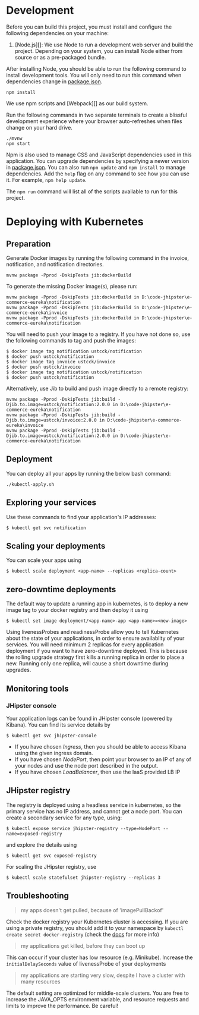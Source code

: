 # Development

Before you can build this project, you must install and configure the following dependencies on your machine:

1. [Node.js][]: We use Node to run a development web server and build the project.
   Depending on your system, you can install Node either from source or as a pre-packaged bundle.

After installing Node, you should be able to run the following command to install development tools.
You will only need to run this command when dependencies change in [package.json](package.json).

    npm install

We use npm scripts and [Webpack][] as our build system.

Run the following commands in two separate terminals to create a blissful development experience where your browser
auto-refreshes when files change on your hard drive.

    ./mvnw
    npm start

Npm is also used to manage CSS and JavaScript dependencies used in this application. You can upgrade dependencies by
specifying a newer version in [package.json](package.json). You can also run `npm update` and `npm install` to manage dependencies.
Add the `help` flag on any command to see how you can use it. For example, `npm help update`.

The `npm run` command will list all of the scripts available to run for this project.

# Deploying with Kubernetes

## Preparation
Generate Docker images by running the following command
in the invoice, notification, and notification directories.
```
mvnw package -Pprod -DskipTests jib:dockerBuild
```

To generate the missing Docker image(s), please run:
```
mvnw package -Pprod -DskipTests jib:dockerBuild in D:\code-jhipster\e-commerce-eureka\notification
mvnw package -Pprod -DskipTests jib:dockerBuild in D:\code-jhipster\e-commerce-eureka\invoice
mvnw package -Pprod -DskipTests jib:dockerBuild in D:\code-jhipster\e-commerce-eureka\notification
```

You will need to push your image to a registry. If you have not done so, use the following commands to tag and push the images:

```
$ docker image tag notification ustcck/notification
$ docker push ustcck/notification
$ docker image tag invoice ustcck/invoice
$ docker push ustcck/invoice
$ docker image tag notification ustcck/notification
$ docker push ustcck/notification
```

Alternatively, use Jib to build and push image directly to a remote registry:
```
mvnw package -Pprod -DskipTests jib:build -Djib.to.image=ustcck/notification:2.0.0 in D:\code-jhipster\e-commerce-eureka\notification
mvnw package -Pprod -DskipTests jib:build -Djib.to.image=ustcck/invoice:2.0.0 in D:\code-jhipster\e-commerce-eureka\invoice
mvnw package -Pprod -DskipTests jib:build -Djib.to.image=ustcck/notification:2.0.0 in D:\code-jhipster\e-commerce-eureka\notification
```

## Deployment

You can deploy all your apps by running the below bash command:

```
./kubectl-apply.sh
```


## Exploring your services

Use these commands to find your application's IP addresses:

```
$ kubectl get svc notification
```

## Scaling your deployments

You can scale your apps using

```
$ kubectl scale deployment <app-name> --replicas <replica-count>
```

## zero-downtime deployments

The default way to update a running app in kubernetes, is to deploy a new image tag to your docker registry and then deploy it using

```
$ kubectl set image deployment/<app-name>-app <app-name>=<new-image>
```

Using livenessProbes and readinessProbe allow you to tell Kubernetes about the state of your applications, in order to ensure availablity of your services. You will need minimum 2 replicas for every application deployment if you want to have zero-downtime deployed. This is because the rolling upgrade strategy first kills a running replica in order to place a new. Running only one replica, will cause a short downtime during upgrades.

## Monitoring tools

### JHipster console

Your application logs can be found in JHipster console (powered by Kibana). You can find its service details by

```
$ kubectl get svc jhipster-console
```

- If you have chosen _Ingress_, then you should be able to access Kibana using the given ingress domain.
- If you have chosen _NodePort_, then point your browser to an IP of any of your nodes and use the node port described in the output.
- If you have chosen _LoadBalancer_, then use the IaaS provided LB IP

## JHipster registry

The registry is deployed using a headless service in kubernetes, so the primary service has no IP address, and cannot get a node port. You can create a secondary service for any type, using:

```
$ kubectl expose service jhipster-registry --type=NodePort --name=exposed-registry
```

and explore the details using

```
$ kubectl get svc exposed-registry
```

For scaling the JHipster registry, use

```
$ kubectl scale statefulset jhipster-registry --replicas 3
```

## Troubleshooting

> my apps doesn't get pulled, because of 'imagePullBackof'

Check the docker registry your Kubernetes cluster is accessing. If you are using a private registry, you should add it to your namespace by `kubectl create secret docker-registry` (check the [docs](https://kubernetes.io/docs/tasks/configure-pod-container/pull-image-private-registry/) for more info)

> my applications get killed, before they can boot up

This can occur if your cluster has low resource (e.g. Minikube). Increase the `initialDelaySeconds` value of livenessProbe of your deployments

> my applications are starting very slow, despite I have a cluster with many resources

The default setting are optimized for middle-scale clusters. You are free to increase the JAVA_OPTS environment variable, and resource requests and limits to improve the performance. Be careful!
